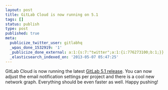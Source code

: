 ```yaml
---
layout: post
title: GitLab Cloud is now running on 5.1
tags: []
status: publish
type: post
published: true
meta:
  publicize_twitter_user: gitlabhq
  _wpas_done_1532919: '1'
  _publicize_done_external: a:1:{s:7:"twitter";a:1:{i:776273100;b:1;}}
  _elasticsearch_indexed_on: '2013-05-07 05:47:25'
---
```

GitLab Cloud is now running the latest [GitLab 5.1 release](/2013/04/22/gitlab-5-dot-1-released). You can now adjust the email notification settings per project and there is a cool new network graph. Everything should be even faster as well. Happy pushing!

